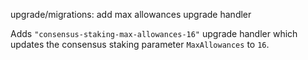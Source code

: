 upgrade/migrations: add max allowances upgrade handler

Adds `"consensus-staking-max-allowances-16"` upgrade handler which updates
the consensus staking parameter `MaxAllowances` to `16`.

